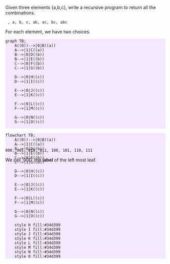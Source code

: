 Given three elements {a,b,c}, write a recursive program to return all the combinations.

```
 , a, b, c, ab, ac, bc, abc
```
<div v-click>

For each element, we have two choices.

</div>


<div style="height:327px">


<!-- Animation 1 -->

<div v-click class='absolute diagram'>

```mermaid {'themeVariables': {'edgeLabelBackground':'none','fontSize': '23px' }  }
graph TB;
    A((0))-->|0|B((a))
    A-->|1|C((a))
    B-->|0|D((b))
    B-->|1|E((b))
    C-->|0|F((b))
    C-->|1|G((b))
    
    D-->|0|H((c))
    D-->|1|I((c))
    
    E-->|0|J((c))
    E-->|1|K((c))

    F-->|0|L((c))
    F-->|1|M((c))

    G-->|0|N((c))
    G-->|1|O((c))


```

</div>

<!-- Animation 2 -->

<div v-click class='absolute diagram'>

```mermaid {'themeVariables': {'edgeLabelBackground':'#fef9c3','fontSize': '23px' }  }
flowchart TB;
    A((0))-->|0|B((a))
    A-->|1|C((a))
    B-->|0|D((b))
    B-->|1|E((b))
    C-->|0|F((b))
    C-->|1|G((b))
    
    D-->|0|H((c))
    D-->|1|I((c))
    
    E-->|0|J((c))
    E-->|1|K((c))

    F-->|0|L((c))
    F-->|1|M((c))

    G-->|0|N((c))
    G-->|1|O((c))

    style H fill:#34d399
    style I fill:#34d399
    style J fill:#34d399
    style K fill:#34d399
    style L fill:#34d399
    style M fill:#34d399
    style N fill:#34d399
    style O fill:#34d399

```

</div>


</div>

<div v-click>

```
000, 001, 010, 011, 100, 101, 110, 111
```


</div>

<div v-click>

We call '000' the **label** of the left most leaf.

</div>


<style>
    .diagram{
        background-color: rgba(243,232,255,1) !important;
        width:500px !important;
        left:22%;
        /* top:10px; */
    }

    .edgeLable{
        background-color:red;
    }

    </style>
